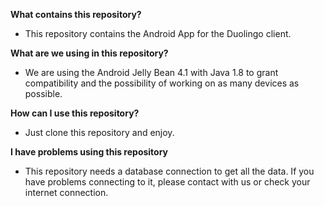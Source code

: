 **What contains this repository?**
- This repository contains the Android App for the Duolingo client.

**What are we using in this repository?**
 - We are using the Android Jelly Bean 4.1 with Java 1.8 to grant compatibility and the possibility of working on as many devices as possible.

**How can I use this repository?**
 - Just clone this repository and enjoy.

**I have problems using this repository**
 - This repository needs a database connection to get all the data. If you have problems connecting to it, please contact with us or check your internet connection.
